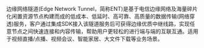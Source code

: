 边缘网络隧道(Edge Network Tunnel，简称ENT)是基于电信边缘网络及海量碎片化闲置资源节点构建而成的低成本、低延时、高可靠、高质量的数据传输(网络穿透)服务，客户通过集成SDK接入该隧道服务后可获得边缘优质中继线路，实现任意节点之间快速连接和内容传输，帮助用户更轻松的进行端与端的互联互通。适用于视频直播/点播、视频会议、智能家居、大文件下载等业务场景。
